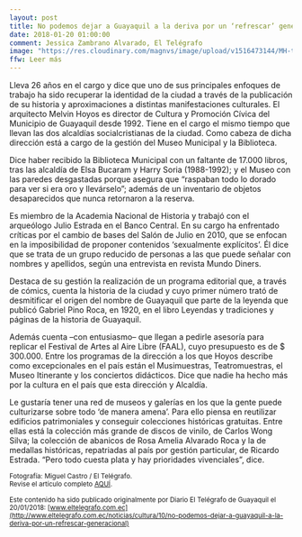 ```yaml
---
layout: post
title: No podemos dejar a Guayaquil a la deriva por un ‘refrescar’ generacional
date: 2018-01-20 01:00:00
comment: Jessica Zambrano Alvarado, El Telégrafo
image: "https://res.cloudinary.com/magnvs/image/upload/v1516473144/MH-telegrafo_bwhvor.jpg"
ffw: Leer más
---  
```


Lleva 26 años en el cargo y dice que uno de sus principales enfoques de trabajo ha sido recuperar la identidad de la ciudad a través de la publicación de su historia y aproximaciones a distintas manifestaciones culturales. El arquitecto Melvin Hoyos es director de Cultura y Promoción Cívica del Municipio de Guayaquil desde 1992. Tiene en el cargo el mismo tiempo que llevan las dos alcaldías socialcristianas de la ciudad. Como cabeza de dicha dirección está a cargo de la gestión del Museo Municipal y la Biblioteca.  

Dice haber recibido la Biblioteca Municipal con un faltante de 17.000 libros, tras las alcaldía de Elsa Bucaram y Harry Soria (1988-1992); y el Museo con las paredes desgastadas porque asegura que “raspaban todo lo dorado para ver si era oro y llevárselo”; además de un inventario de objetos desaparecidos que nunca retornaron a la reserva.  

Es miembro de la Academia Nacional de Historia y trabajó con el arqueólogo Julio Estrada en el Banco Central. En su cargo ha enfrentado críticas por el cambio de bases del Salón de Julio en 2010, que se enfocan en la imposibilidad de proponer contenidos ‘sexualmente explícitos’. Él dice que se trata de un grupo reducido de personas a las que puede señalar con nombres y apellidos, según una entrevista en revista Mundo Diners.  

Destaca de su gestión la realización de un programa editorial que, a través de cómics, cuenta la historia de la ciudad y cuyo primer número  trató de desmitificar el origen del nombre de Guayaquil que parte de la leyenda que publicó Gabriel Pino Roca, en 1920, en el libro Leyendas y tradiciones y páginas de la historia de Guayaquil.  

Además cuenta –con entusiasmo– que llegan a pedirle asesoría para replicar el Festival de Artes al Aire Libre (FAAL), cuyo presupuesto es de $ 300.000. Entre los programas de la dirección a los que Hoyos describe como excepcionales en el país están el Musimuestras, Teatromuestras, el Museo Itinerante y los conciertos didácticos. Dice que nadie ha hecho más por la cultura en el país que esta dirección y Alcaldía.  

Le gustaría tener una red de museos y galerías en los que la gente puede culturizarse sobre todo ‘de manera amena’. Para ello piensa en reutilizar edificios patrimoniales y conseguir colecciones históricas gratuitas. Entre ellas está la colección más grande de discos de vinilo, de Carlos Wong Silva; la colección de abanicos de Rosa Amelia Alvarado Roca y la de medallas históricas, repatriadas al país por gestión particular, de Ricardo Estrada. “Pero todo cuesta plata y hay prioridades vivenciales”, dice.

<small>Fotografía: Miguel Castro / El Telégrafo.<br/>
Revise el artículo completo [AQUÍ](http://tinyurl.com/y8n7cywk).</small>

<small>Este contenido ha sido publicado originalmente por Diario El Telégrafo de Guayaquil el 20/01/2018: [www.eltelegrafo.com.ec](http://www.eltelegrafo.com.ec/noticias/cultura/10/no-podemos-dejar-a-guayaquil-a-la-deriva-por-un-refrescar-generacional)</small>
